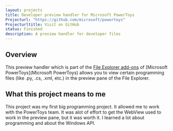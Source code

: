 ```yaml
---
layout: projects
title: Developer preview handler for Microsoft PowerToys
Projecturl: "https://github.com/microsoft/powertoys"
Projecturltitle: Visit on GitHub
status: Finished
description: A preview handler for developer files
---
```


## Overview

This preview handler which is part of the [File Explorer add-ons](https://learn.microsoft.com/windows/powertoys/file-explorer) of [Microsoft PowerToys](Microsoft PowerToys) allows you to view certain programming files (like .py, .cs, .xml, etc.) in the preview pane of the File Explorer.

## What this project means to me

This project was my first big programming project. It allowed me to work with the PowerToys team. It was alot of effort to get the WebView used to work in the preview pane, but it was worth it. I learned a lot about programming and about the Windows API.
